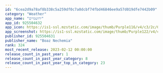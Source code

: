 ```yaml
---
id: "6cea2d9a78af8b338c5a259df0c7a0dcbf74fbd46846ee9a57d019dfe7442b09"
category: "Weather"
app_name: "ירושמיים"
app_id: 925504632
app_icon: https://is1-ssl.mzstatic.com/image/thumb/Purple116/v4/c3/2c/08/c32c08d3-05ce-256b-2791-055b9f765e3e/AppIcon-1x_U007emarketing-0-7-0-85-220.png/1024x1024bb.png
app_screenshot: https://is1-ssl.mzstatic.com/image/thumb/Purple122/v4/c6/ff/99/c6ff9937-f444-33ca-b4e2-13f5f085443e/bf11bb80-85c0-4119-9bdc-9855f819f842_6.5in-Screen-2.jpg/1242x2688bb.png
publisher_id: 925504631
publisher_name: "Boaz Nechemia"
rank: 324
most_recent_release: 2023-02-12 00:00:00
release_count_in_past_year: 1
release_count_in_past_year_category: 8
release_count_in_past_year_top_in_category: 23
---
```

